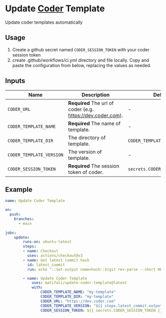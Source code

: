 # Update [Coder](https://github.com/coder/coder) Template

Update coder templates automatically

## Usage

1. Create a github secret named `CODER_SESSION_TOKEN` with your coder session token
2. create .github/workflows/ci.yml directory and file locally. Copy and paste the configuration from below, replacing the values as needed.

## Inputs

| Name | Description | Default |
| ---- | ----------- | ------- |
| `CODER_URL` | **Required** The url of coder (e.g. <https://dev.coder.com>). | - |
| `CODER_TEMPLATE_NAME` | **Required** The name of template. | - |
| `CODER_TEMPLATE_DIR` | The directory of template. |`CODER_TEMPLATE_NAME`|
| `CODER_TEMPLATE_VERSION` | The version of template. | - |
| `CODER_SESSION_TOKEN` | **Required** The session token of coder. | `secrets.CODER_SESSION_TOKEN` |

## Example

```yaml
name: Update Coder Template

on:
  push:
    branches:
      - main
    
jobs:
    update:
        runs-on: ubuntu-latest
        steps:
        - name: Checkout
          uses: actions/checkout@v3
        - name: Get latest commit hash
          id: latest_commit
          run: echo "::set-output name=hash::$(git rev-parse --short HEAD)"

        - name: Update Coder Template
            uses: matifali/update-coder-template@latest
            with:
                CODER_TEMPLATE_NAME: "my-template"
                CODER_TEMPLATE_DIR: "my-template"
                CODER_URL: "https://dev.coder.com"
                CODER_TEMPLATE_VERSION: "${{ steps.latest_commit.outputs.hash }}"
                CODER_SESSION_TOKEN: ${{ secrets.CODER_SESSION_TOKEN }}

```
